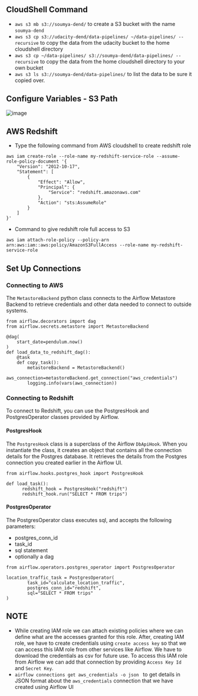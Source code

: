 
## CloudShell Command
- `aws s3 mb s3://soumya-dend/` to create a S3 bucket with the name `soumya-dend`
- `aws s3 cp s3://udacity-dend/data-pipelines/ ~/data-pipelines/ --recursive` to copy the data from the udacity bucket to the home cloudshell directory
- `aws s3 cp ~/data-pipelines/ s3://soumya-dend/data-pipelines/ --recursive` to copy the data from the home cloudshell directory to your own bucket
- `aws s3 ls s3://soumya-dend/data-pipelines/` to list the data to be sure it copied over.


## Configure Variables - S3 Path
![image](https://github.com/codeslash21/data_engineering/assets/32652085/60e5c5a5-a0e4-47d6-8d1f-d1a9f8940b9d)

## AWS Redshift
- Type the following command from AWS cloudshell to create redshift role
```
aws iam create-role --role-name my-redshift-service-role --assume-role-policy-document '{
    "Version": "2012-10-17",
    "Statement": [
        {
            "Effect": "Allow",
            "Principal": {
                "Service": "redshift.amazonaws.com"
            },
            "Action": "sts:AssumeRole"
        }
    ]
}'
```
- Command to give redshift role full access to S3
```
aws iam attach-role-policy --policy-arn arn:aws:iam::aws:policy/AmazonS3FullAccess --role-name my-redshift-service-role
```

## Set Up Connections
### Connecting to AWS
The `MetastoreBackend` python class connects to the Airflow Metastore Backend to retrieve credentials and other data needed to connect to outside systems.
```
from airflow.decorators import dag
from airflow.secrets.metastore import MetastoreBackend

@dag(
    start_date=pendulum.now()
)
def load_data_to_redshift_dag():
    @task
    def copy_task():    
        metastoreBackend = MetastoreBackend()
        aws_connection=metastoreBackend.get_connection("aws_credentials")
        logging.info(vars(aws_connection))
```

### Connecting to Redshift
To connect to Redshift, you can use the PostgresHook and PostgresOperator classes provided by Airflow. 
#### PostgresHook
The `PostgresHook` class is a superclass of the Airflow `DbApiHook`. When you instantiate the class, it creates an object that contains all the connection details for the Postgres database. It retrieves the details from the Postgres connection you created earlier in the Airflow UI.
```
from airflow.hooks.postgres_hook import PostgresHook

def load_task():    
      redshift_hook = PostgresHook("redshift")
      redshift_hook.run("SELECT * FROM trips")
```

#### PostgresOperator
The PostgresOperator class executes sql, and accepts the following parameters:
- postgres_conn_id
- task_id
- sql statement
- optionally a dag
```
from airflow.operators.postgres_operator import PostgresOperator

location_traffic_task = PostgresOperator(
        task_id="calculate_location_traffic",
        postgres_conn_id="redshift",
        sql="SELECT * FROM trips"
)
```

## NOTE
- While creating IAM role we can attach existing policies where we can define what are the accesses granted for this role. After, creating IAM role, we have to create credentials using `create access key` so that we can access this IAM role from other services like Airflow. We have to download the credentials as csv for future use. To access this IAM role from Airflow we can add that connection by providing `Access Key Id` and `Secret Key`.
- `airflow connections get aws_credentials -o json ` to get details in JSON format about the `aws_credentials` connection that we have created using Airflow UI
